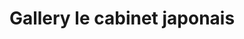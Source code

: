 ---
title: "Gallery le cabinet japonais"
url: /muenchen/gallery-le-cabinet-japonais/
shop: Kunst
---